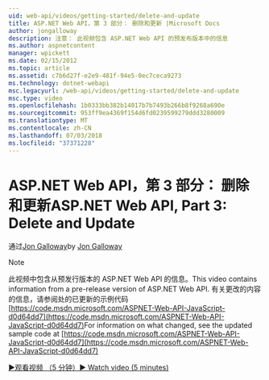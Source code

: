 ```yaml
---
uid: web-api/videos/getting-started/delete-and-update
title: ASP.NET Web API，第 3 部分： 删除和更新 |Microsoft Docs
author: jongalloway
description: 注意： 此视频包含 ASP.NET Web API 的预发布版本中的信息
ms.author: aspnetcontent
manager: wpickett
ms.date: 02/15/2012
ms.topic: article
ms.assetid: c7b6d27f-e2e9-481f-94e5-0ec7ceca9273
ms.technology: dotnet-webapi
msc.legacyurl: /web-api/videos/getting-started/delete-and-update
msc.type: video
ms.openlocfilehash: 1b0333bb382b14017b7b7493b266b8f9268a690e
ms.sourcegitcommit: 953ff9ea4369f154d6fd0239599279ddd3280009
ms.translationtype: MT
ms.contentlocale: zh-CN
ms.lasthandoff: 07/03/2018
ms.locfileid: "37371228"
---
```

<a name="aspnet-web-api-part-3-delete-and-update"></a><span data-ttu-id="efec2-103">ASP.NET Web API，第 3 部分： 删除和更新</span><span class="sxs-lookup"><span data-stu-id="efec2-103">ASP.NET Web API, Part 3: Delete and Update</span></span>
====================
<span data-ttu-id="efec2-104">通过[Jon Galloway](https://github.com/jongalloway)</span><span class="sxs-lookup"><span data-stu-id="efec2-104">by [Jon Galloway](https://github.com/jongalloway)</span></span>

> [!NOTE]
> <span data-ttu-id="efec2-105">此视频中包含从预发行版本的 ASP.NET Web API 的信息。</span><span class="sxs-lookup"><span data-stu-id="efec2-105">This video contains information from a pre-release version of ASP.NET Web API.</span></span> <span data-ttu-id="efec2-106">有关更改的内容的信息，请参阅处的已更新的示例代码 [https://code.msdn.microsoft.com/ASPNET-Web-API-JavaScript-d0d64dd7](https://code.msdn.microsoft.com/ASPNET-Web-API-JavaScript-d0d64dd7)</span><span class="sxs-lookup"><span data-stu-id="efec2-106">For information on what changed, see the updated sample code at [https://code.msdn.microsoft.com/ASPNET-Web-API-JavaScript-d0d64dd7](https://code.msdn.microsoft.com/ASPNET-Web-API-JavaScript-d0d64dd7)</span></span>

[<span data-ttu-id="efec2-107">&#9654;观看视频 （5 分钟）</span><span class="sxs-lookup"><span data-stu-id="efec2-107">&#9654; Watch video (5 minutes)</span></span>](https://channel9.msdn.com/Blogs/ASP-NET-Site-Videos/delete-and-update)
